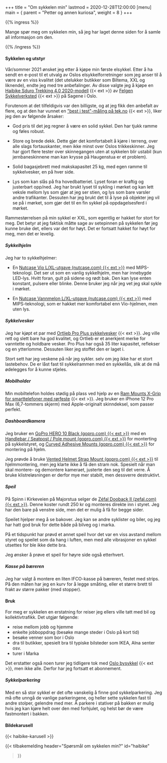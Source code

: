 +++
title = "Om sykkelen min"
lastmod = 2020-12-28T12:00:00
[menu]
main = { parent = "Petter og annen kuriosa", weight = 8 }
+++

{{% ingress %}}

Mange spør meg om sykkelen min, så jeg har laget denne siden for å samle all informasjon om den.

{{% /ingress %}}

#### Sykkelen og utstyr

Vår/sommer 2021 ønsket jeg etter å kjøpe min første elsykkel. Etter å ha sendt en e-post til
et utvalg av Oslos
elsykkelforretninger som jeg anser til å være av en viss kvalitet
(det utelukker butikker som Biltema, XXL
og liknende),
endte jeg med tre anbefalinger. Av disse valgte jeg å kjøpe en
[Haibike Sduro Trekking 4.0 2020-modell][haibike] {{< ext >}}
av [Felgen Sykkelverksted][felgen] {{< ext >}} på Sagene i Oslo.

Forutenom at det tilfeldigvis var den billigste, og at jeg fikk den anbefalt av flere, og
at den har vunnet en ["best i test"-måling på tek.no][tek.no] {{< ext >}},
liker jeg den av følgende årsaker:

- God pris til det jeg regner å være en solid sykkel. Den har tjukk ramme og føles robust.

- Store og brede dekk. Dette gjør det komfortabelt å kjøre i terreng, over alle slags
fortauskanter, men ikke minst over Oslos trikkeskinner. Jeg har gjort flere tester over
skinnegangen uten at sykkelen blir ustabil (kun jernbaneskinnene man kan krysse på Haugenstua er et problem).

- Solid bagasjebrett med makskapasitet 25 kg, med egen ramme til sykkelvesker, en på hver
side.

- Lys som kan slås på fra hovedbatteriet. Lyset foran er kraftig og justerbart opp/ned.
Jeg har brukt lyset til sykling i mørket og kan lett veksle mellom lys som gjør at jeg ser
stien, og lys som bare varsler andre trafikanter. Dessuten har jeg brukt det til å lyse på
objekter jeg vil se på i mørket, som gjør det til en fin sykkel på oppdagelsesferd i mørket.

Rammestørrelsen på min sykkel er XXL, som egentlig er hakket for stort for meg. Det betyr at jeg
faktisk måtte sage av setepinnen på sykkelen før jeg kunne bruke det, ellers var det for høyt.
Det er fortsatt hakket for høyt for meg, men det er levelig.

##### Sykkelhjelm

Jeg har to sykkelhjelmer:

- En [Nutcase Vio L/XL-utgave (nutcase.com) {{< ext >}}][nutcase-vio] med MIPS-teknologi.
Det ser ut som en vanlig sykkelhjelm, men har
innebygde LED-lys. Hvitt foran, gult på sidene og rødt bak. Den kan lyse enten konstant,
pulsere eller blinke. Denne bruker jeg når jeg vet jeg skal sykle i mørket.

- En [Nutcase Vannmelon L/XL-utgave (nutcase.com) {{< ext >}}][nutcase-watermelon] med
MIPS-teknologi, som er hakket mer komfortabel enn Vio-hjelmen, men uten lys.

##### Sykkelvesker

Jeg har kjøpt et par med [Ortlieb Pro Plus sykkelvesker][ortlieb] {{< ext >}}.
Jeg ville rett og slett bare ha god
kvalitet, og Ortlieb er et anerkjent merke for vanntette og holdbare vesker. Pro Plus har også
35 liter kapasitet, reflekser og en ytterlomme. Dessuten liker jeg stoffet den er laget i.

Stort sett har jeg veskene på når jeg sykler. selv om jeg ikke har et stort lastebehov. De er
låst fast til sykkelrammen med en sykkellås, slik at de må ødelegges for å kunne stjeles.

##### Mobilholder

Min mobiltelefon holdes stødig på plass ved hjelp av en
[Ram Mounts X-Grip for smarttelefoner med rørfeste][rammount] {{< ext >}}. Jeg bruker en
iPhone 12 Pro Max (6,7-tommers skjerm) med Apple-originalt skinndeksel, som passer perfekt.

##### Dashboardkamera

Jeg bruker en [GoPro HERO 10 Black (gopro.com) {{< ext >}}][gopro1] med en
[Handlebar / Seatpost / Pole mount (gopro.com) {{< ext >}}][gopro2] for monterting på sykkelstyret, og
[Curved Adhesive Mounts (gopro.com) {{< ext >}}][gopro3] for montering på hjelm.

Jeg prøvde å bruke [Vented Helmet Strap Mount (gopro.com) {{< ext >}}][gopro4] til
hjelmmontering, men jeg klarte ikke å få den stram nok. Spesielt når man skal montere-
og demontere kameraet, justerte den seg til det verre. Å bruke klistreløsningen
er derfor mye mer stabilt, men dessverre destruktivt.

##### Speil

På Spinn i Kirkeveien på Majorstua selger
de [Zéfal Dooback II (zefal.com) {{< ext >}}][zefal]. Denne koster rundt 250 kr og
monteres direkte inn i styret. Jeg har den bare på venstre side, men det er mulig å få
for begge sider.

Speilet hjelper meg å se bakover. Jeg kan se andre syklister og biler, og jeg har hatt
god bruk for dette både på bilveg og i marka.

På et tidspunkt har prøvd et annet speil hvor det var en viss avstand mellom styret
og speilet som da
hang i luften, men med alle vibrasjoner en sykkel utsettes for ble ikke dette bra.

Jeg ønsker å prøve et speil for høyre side også etterhvert.

##### Kasse på bæreren

Jeg har valgt å montere en liten IFCO-kasse på bæreren, festet med strips. På den måten
har jeg en kurv for å legge småting, eller et større brett til frakt av større pakker
(med stopper).

#### Bruk

For meg er sykkelen en erstatning for reiser jeg ellers ville tatt med bil og kollektivtrafikk.
Det utgjør følgende:

- reise mellom jobb og hjemme
- enkelte jobboppdrag (besøke mange steder i Oslo på kort tid)
- besøke venner som bor i Oslo
- dra til butikker, spesielt bra til typiske bilsteder som IKEA, Alna senter osv.
- turer i Marka

Det erstatter også noen turer jeg tidligere tok med [Oslo bysykkel][oslobysykkel] {{< ext >}},
men ikke alle. Derfor har jeg fortsatt et abonnement.

##### Sykkelparkering

Med en så stor sykkel er det ofte vanskelig å finne god sykkelparkering.
Jeg må ofte unngå de vanlige parkeringene, og heller sette sykkelen fast til
andre stolper, gelendre med mer. Å parkere i stativer på bakken er mulig hvis jeg kan kjøre helt
over den med forhjulet, og helst bør de være fastmontert i bakken.

#### Bildekarusell

{{< haibike-karusell >}}

{{< tilbakemelding
	header="Spørsmål om sykkelen min?"
	id="haibike"
>}}

[haibike]: https://www.haibike.com/gb/en/electric-bikes/electric-trekking-bikes/sduro-trekking-40-gb1217?id=45315144
[felgen]: https://www.felgen.no
[tek.no]: https://www.tek.no/samletest/i/lA2Azy/elsykler-2020
[nutcase-vio]: https://eu.nutcasehelmets.com/collections/vio/products/copy-of-vio-navy-w-mips-matte-light?variant=33104484696173
[nutcase-watermelon]: https://nutcasehelmets.com/blogs/news/watermelonhelmet
[ortlieb]: https://www.ortlieb.com/en_us/back-roller-pro-plus+F5252
[oslobysykkel]: https://oslobysykkel.no
[rammount]: https://www.clasohlson.com/no/Ram-Mounts-X-grip-Tough-Claw,-r&oslash;rfeste-for-styremontering/p/38-8196
[gopro1]: https://gopro.com/en/us/shop/cameras/hero10-black/CHDHX-101-master.html?option-id=CHDRB-101-master
[gopro2]: https://gopro.com/en/us/shop/mounts-accessories/handlebar-seatpost-pole-mount/AGTSM-001.html
[gopro3]: https://gopro.com/en/no/shop/mounts-accessories/curved-plus-flat-adhesive-mounts/AACFT-001.html
[gopro4]: https://gopro.com/en/us/shop/mounts-accessories/head-strap-plus-quickclip/ACHOM-001.html
[zefal]: https://www.zefal.com/en/mirrors/426-317-dooback-ii.html#/81-model-left
